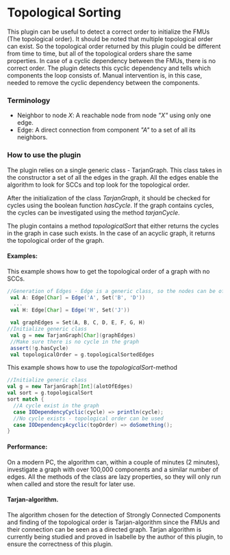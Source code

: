 # Topological Sorting

This plugin can be useful to detect a correct order to initialize the FMUs (The topological order). 
It should be noted that multiple topological order can exist. So the topological order returned by this plugin could be different from time to time, but all of the topological orders share the same properties.
In case of a cyclic dependency between the FMUs, there is no correct order. The plugin detects this cyclic dependency and tells which components the loop consists of.
Manual intervention is, in this case, needed to remove the cyclic dependency between the components.

### Terminology
* Neighbor to node _X_: A reachable node from node _"X"_ using only one edge.
* Edge: A direct connection from component _"A"_ to a set of all its neighbors.

### How to use the plugin
The plugin relies on a single generic class - TarjanGraph. This class takes in the constructor a set of all the edges in the graph. All the edges enable the algorithm to look for SCCs and top look for the topological order.

After the initialization of the class _TarjanGraph_, it should be checked for cycles using the boolean function _hasCycle_. If the graph contains cycles, the cycles can be investigated using the method _tarjanCycle_.

The plugin contains a method _topologicalSort_ that either returns the cycles in the graph in case such exists. In the case of an acyclic graph, it returns the topological order of the graph.

#### Examples:
This example shows how to get the topological order of a graph with no SCCs. 
```scala
//Generation of Edges - Edge is a generic class, so the nodes can be of an arbitrary type.
 val A: Edge[Char] = Edge('A', Set('B', 'D'))
  ...
 val H: Edge[Char] = Edge('H', Set('J'))

 val graphEdges = Set(A, B, C, D, E, F, G, H)
//Initialize generic class
 val g = new TarjanGraph[Char](graphEdges)
 //Make sure there is no cycle in the graph
 assert(!g.hasCycle)
 val topologicalOrder = g.topologicalSortedEdges
```

This example shows how to use the _topologicalSort_-method
```scala
//Initialize generic class
val g = new TarjanGraph[Int](alotOfEdges)
val sort = g.topologicalSort
sort match {
  //A cycle exist in the graph
  case IODependencyCyclic(cycle) => println(cycle); 
  //No cycle exists - topological order can be used
  case IODependencyAcyclic(topOrder) => doSomething();
}
```

#### Performance:
On a modern PC, the algorithm can, within a couple of minutes (2 minutes), investigate a graph with over 100,000 components and a similar number of edges.
All the methods of the class are lazy properties, so they will only run when called and store the result for later use.

#### Tarjan-algorithm.
The algorithm chosen for the detection of Strongly Connected Components and finding of the topological order is Tarjan-algorithm since the FMUs and their connection can be seen as a directed graph. 
Tarjan algorithm is currently being studied and proved in Isabelle by the author of this plugin, to ensure the correctness of this plugin.
